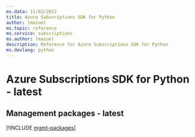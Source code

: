 ```yaml
---
ms.data: 11/03/2022
title: Azure Subscriptions SDK for Python
author: lmazuel
ms.topic: reference
ms.service: subscriptions
ms.author: lmazuel
description: Reference for Azure Subscriptions SDK for Python
ms.devlang: python
---
```

# Azure Subscriptions SDK for Python - latest

## Management packages - latest
[!INCLUDE [mgmt-packages](subscriptions-mgmt-index.md)]